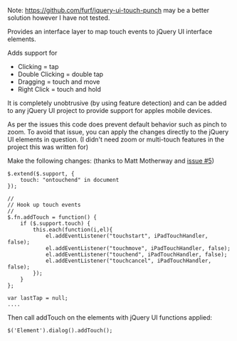 Note: https://github.com/furf/jquery-ui-touch-punch may be a better solution however I have not tested.

Provides an interface layer to map touch events to jQuery UI interface elements.

Adds support for

  * Clicking = tap
  * Double Clicking = double tap
  * Dragging = touch and move
  * Right Click = touch and hold

It is completely unobtrusive (by using feature detection) and can be added to any jQuery UI project to provide support for apples mobile devices.


As per the issues this code does prevent default behavior such as pinch to zoom.
To avoid that issue, you can apply the changes directly to the jQuery UI elements in question. (I didn't need zoom or multi-touch features in the project this was written for)

Make the following changes: (thanks to Matt Motherway and [issue #5](https://code.google.com/p/jquery-ui-for-ipad-and-iphone/issues/detail?id=#5))


```
$.extend($.support, {
	touch: "ontouchend" in document
});

//
// Hook up touch events
//
$.fn.addTouch = function() {
	if ($.support.touch) {
		this.each(function(i,el){
			el.addEventListener("touchstart", iPadTouchHandler, false);
			el.addEventListener("touchmove", iPadTouchHandler, false);
			el.addEventListener("touchend", iPadTouchHandler, false);
			el.addEventListener("touchcancel", iPadTouchHandler, false);
		});
	}
};

var lastTap = null;	
....
```

Then call addTouch on the elements with jQuery UI functions applied:

```
$('Element').dialog().addTouch();
```
